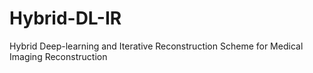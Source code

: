# Hybrid-DL-IR
Hybrid Deep-learning and Iterative Reconstruction Scheme for Medical Imaging Reconstruction
